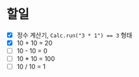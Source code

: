 # 할일
- [x] 정수 계산기, `Calc.run("3 * 1") == 3` 형태
- [x] 10 + 10 = 20
- [ ] 10 - 10 = 0
- [ ] 10 * 10 = 100
- [ ] 10 / 10 = 1 